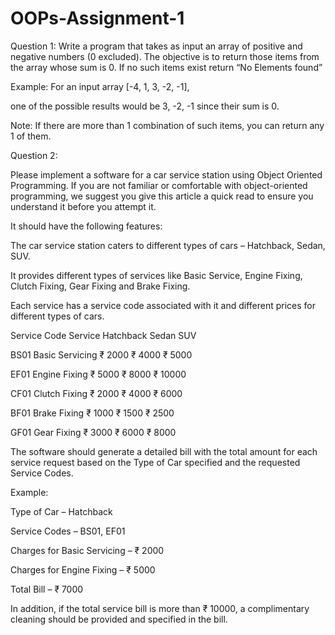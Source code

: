 # OOPs-Assignment-1
Question 1:
Write a program that takes as input an array of positive and negative numbers (0 excluded). The objective is to
return those items from the array whose sum is 0. If no such items exist return “No Elements found”

Example: For an input array [-4, 1, 3, -2, -1],

one of the possible results would be 3, -2, -1 since their sum is 0.

Note: If there are more than 1 combination of such items, you can return any 1 of them.

Question 2:

Please implement a software for a car service station using Object Oriented Programming. If you are not familiar or
comfortable with object-oriented programming, we suggest you give this article a quick read to ensure you
understand it before you attempt it.

It should have the following features:

The car service station caters to different types of cars – Hatchback, Sedan, SUV.

It provides different types of services like Basic Service, Engine Fixing, Clutch Fixing, Gear Fixing and Brake Fixing.

Each service has a service code associated with it and different prices for different types of cars.

Service Code Service Hatchback Sedan SUV

BS01 Basic Servicing ₹ 2000 ₹ 4000 ₹ 5000

EF01 Engine Fixing ₹ 5000 ₹ 8000 ₹ 10000

CF01 Clutch Fixing ₹ 2000 ₹ 4000 ₹ 6000

BF01 Brake Fixing ₹ 1000 ₹ 1500 ₹ 2500

GF01 Gear Fixing ₹ 3000 ₹ 6000 ₹ 8000


The software should generate a detailed bill with the total amount for each service request based on the Type of
Car specified and the requested Service Codes.

Example:

Type of Car – Hatchback

Service Codes – BS01, EF01

Charges for Basic Servicing – ₹ 2000

Charges for Engine Fixing – ₹ 5000

Total Bill – ₹ 7000

In addition, if the total service bill is more than ₹ 10000, a complimentary cleaning should be provided and specified
in the bill.
